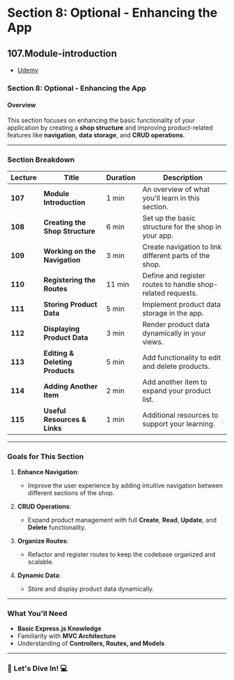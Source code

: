 # **Section 8: Optional - Enhancing the App**

## 107.Module-introduction

- [Udemy](https://www.udemy.com/course/nodejs-the-complete-guide/learn/lecture/11602976#overview)

### Section 8: Optional - Enhancing the App

#### Overview

This section focuses on enhancing the basic functionality of your application by creating a **shop structure** and improving product-related features like **navigation**, **data storage**, and **CRUD operations**.

---

### **Section Breakdown**

| **Lecture** | **Title**                       | **Duration** | **Description**                                             |
| ----------- | ------------------------------- | ------------ | ----------------------------------------------------------- |
| **107**     | **Module Introduction**         | 1 min        | An overview of what you'll learn in this section.           |
| **108**     | **Creating the Shop Structure** | 6 min        | Set up the basic structure for the shop in your app.        |
| **109**     | **Working on the Navigation**   | 3 min        | Create navigation to link different parts of the shop.      |
| **110**     | **Registering the Routes**      | 11 min       | Define and register routes to handle shop-related requests. |
| **111**     | **Storing Product Data**        | 5 min        | Implement product data storage in the app.                  |
| **112**     | **Displaying Product Data**     | 3 min        | Render product data dynamically in your views.              |
| **113**     | **Editing & Deleting Products** | 5 min        | Add functionality to edit and delete products.              |
| **114**     | **Adding Another Item**         | 2 min        | Add another item to expand your product list.               |
| **115**     | **Useful Resources & Links**    | 1 min        | Additional resources to support your learning.              |

---

### **Goals for This Section**

1. **Enhance Navigation**:

   - Improve the user experience by adding intuitive navigation between different sections of the shop.

2. **CRUD Operations**:

   - Expand product management with full **Create**, **Read**, **Update**, and **Delete** functionality.

3. **Organize Routes**:

   - Refactor and register routes to keep the codebase organized and scalable.

4. **Dynamic Data**:
   - Store and display product data dynamically.

---

### **What You'll Need**

- **Basic Express.js Knowledge**
- Familiarity with **MVC Architecture**
- Understanding of **Controllers, Routes, and Models**

---

### 🚀 **Let's Dive In!** 💻
